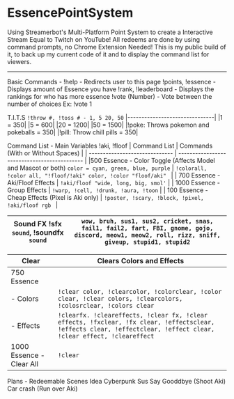 # EssencePointSystem
Using Streamerbot's Multi-Platform Point System to create a Interactive Stream Equal to Twitch on YouTube! All redeems are done by using command prompts, no Chrome Extension Needed! This is my public build of it, to back up my current code of it and to display the command list for viewers.

---
Basic Commands -
!help - Redirects user to this page
!points, !essence - Displays amount of Essence you have
!rank, !leaderboard - Displays the rankings for who has more essence
!vote (Number) - Vote between the number of choices Ex: !vote 1

T.I.T.S
`!throw #, !toss # - 1, 5 20, 50` 
|-------------------------------|
|1  = 350|
|5  = 600|
|20 = 1200|
|50 = 1500|
|!poke: Throws pokemon and pokeballs = 350|
|!pill: Throw chill pills = 350|

Command List - Main Variables !aki, !floof
| Command List                    | Commands (With or Without Spaces)                                       |
| ------------------------------ | -------------------------------------------- |
|500 Essence - Color Toggle (Affects Model and Mascot or both)   ```color = cyan, green, blue, purple```                        | ```!colorall, !color all, "!floof/!aki" color, !color "floof/aki" ``` |
| 700 Essence - Aki/Floof Effects                    | `!aki/floof "wide, long, big, smol'`                     |
|   1000 Essence - Group Effects |       `!warp, !cell, !drunk, !aura, !toon`                                   |
| 100 Essence - Cheap Effects (Pixel is Aki only)      | `!poster, !scary, !block, !pixel, !aki/floof rgb `                                           |

|  Sound FX !sfx ```sound```, !soundfx ```sound``` |    ```wow, bruh, sus1, sus2, cricket, snas, fail1, fail2, fart, FBI, gnome, gojo, discord, meow1, meow2, roll, rizz, sniff, giveup, stupid1, stupid2```                       |
| ------------ | ------------------------------- |

| Clear    |      Clears Colors and Effects                           |
| ------------ | ------------------------------- |
|750 Essence |                                   |
|- Colors    | ```!clear color, !clearcolor, !colorclear, !color clear, !clear colors, !clearcolors, !colosrclear, !colors clear```           |
| - Effects | `!clearfx. !cleareffects, !clear fx, !clear effects, !fxclear, !fx clear, !effectsclear, !effects clear, !effectclear, !effect clear, !clear effect, !cleareffect`                          |
| 1000 Essence - Clear All   | `!clear` |


Plans - Redeemable Scenes Idea
Cyberpunk Sus
Say Gooddbye (Shoot Aki)
Car crash (Run over Aki)
